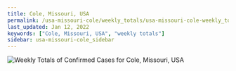 ```yaml
---
title: Cole, Missouri, USA
permalink: /usa-missouri-cole/weekly_totals/usa-missouri-cole-weekly_totals.html
last_updated: Jan 12, 2022
keywords: ["Cole, Missouri, USA", "weekly totals"]
sidebar: usa-missouri-cole_sidebar
---
```


![Weekly Totals of Confirmed Cases for Cole, Missouri, USA](/covid_tracker/images/graphs/usa-missouri-cole-weekly_totals_graph.png)
